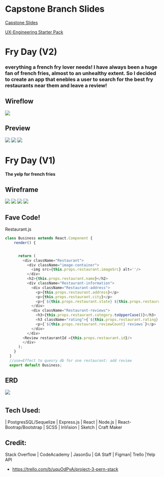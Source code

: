 # Capstone Branch Slides


[Capstone Slides](https://docs.google.com/presentation/d/1Y3XJUJ77yuzNl9LXIb_0c45hzi9hgQaIjSgF-2W3O_c/edit?)

[UX-Engineering Starter Pack](https://github.com/bevonbrye/UX-Engineering)

# Fry Day (V2) 

### everything a french fry lover needs! I have always been a huge fan of french fries, almost to an unhealthy extent. So I decided to create an app that enebles a user to search for the best fry restaurants near them and leave a review! 

## Wireflow

![](image/wireflow1.png)

## Preview 

![](image/HPSH.png)
![](image/HPSH1.png)
![](image/HPSH2.png)





# Fry Day (V1) 


####  The yelp for french fries

## Wireframe
![](image/04.png)
![](image/03.png)
![](image/02.png)
![](image/01.png)


## Fave Code! 
Restaurant.js

```javascript
class Business extends React.Component {
    render() {


      return (
        <div className="Restaurant">
          <div className="image-container">
            <img src={this.props.restaurant.imageSrc} alt=''/>
          </div>
          <h2>{this.props.restaurant.name}</h2>
          <div className="Restaurant-information">
            <div className="Restaurant-address">
              <p>{this.props.restaurant.address}</p>
              <p>{this.props.restaurant.city}</p>
              <p>{`${this.props.restaurant.state} ${this.props.restaurant.zipCode}`}</p>
            </div>
            <div className="Restaurant-reviews">
              <h3>{this.props.restaurant.category.toUpperCase()}</h3>
              <h3 className="rating">{`${this.props.restaurant.rating} stars`}</h3>
              <p>{`${this.props.restaurant.reviewCount} reviews`}</p>
            </div>
          </div>
        <Review restaurantId ={this.props.restaurant.id}/>
        </div>
      );
    }
  }
  //use=Effect to quesry db for one restaurant: add review
  export default Business;
```
## ERD 

![](image/erdFry.png)

#

## Tech Used: 
| PostgresSQL/Sequelize | Express.js | React | Node.js | React-Bootrap/Bootstrap | SCSS | InVision | Sketch | Craft Maker 

## Credit: 
Stack Overflow | CodeAcademy | JasonSu | GA Staff | Figman| Trello |Yelp API
- https://trello.com/b/uquOdPyA/project-3-pern-stack

